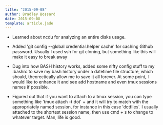 ```yaml
---
title: "2015-09-08"
author: Bradley Bossard 
date: 2015-09-08 
template: article.jade
---
```


* Learned about ncdu for analyzing an entire disks usage.

* Added 'git config --global credential.helper cache' for caching Github password.  Usually I used ssh for git cloning, but something like this will make it easy to break away

* Dug into how BASH history works, added some nifty config stuff to my .bashrc to save my bash history under a datetime file structure, which should, theorectically allow me to save it all forever.  At some point, I would like to enhance it and see add hostname and even tmux sessions names if possible.

* Figured out that if you want to attach to a tmux session, you can type something like 'tmux attach -t dot' + <enter> and it will try to match with the appropriately named session, for instance in this case 'dotfiles'.  I usually attached to the shortest session name, then use cmd + s to change to whatever target.  Man, life is good.

<span class="more"></span>

